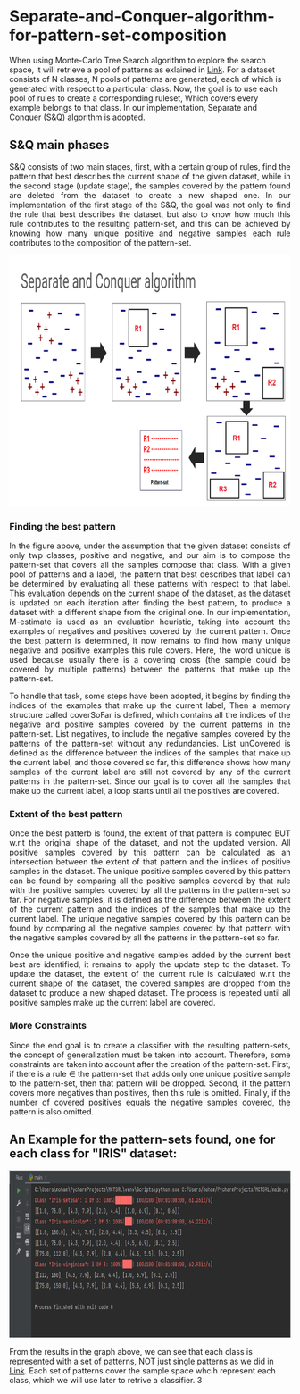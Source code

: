 # Separate-and-Conquer-algorithm-for-pattern-set-composition

When using Monte-Carlo Tree Search algorithm to explore the search space, it will retrieve a pool of patterns as exlained in
[Link](https://github.com/MSc-MGomaa/MCTS-For-Rule-learning). For a dataset consists of N classes, N pools of patterns are generated, each of which is generated with respect to a particular class. Now, the goal is to use each pool of rules to create a corresponding ruleset, Which covers every example belongs to that class. In our implementation, Separate and Conquer (S&Q) algorithm is adopted.

## S&Q main phases
<p align="justify">
S&Q consists of two main stages, first, with a certain group of rules, find the pattern that best describes the current shape of the given dataset, while in the second stage (update stage), the samples covered by the pattern found are deleted from the dataset to create a new shaped one. In our implementation of the first stage of the S&Q, the goal was not only to find the rule that best describes the dataset, but also to know how much this rule contributes to the resulting pattern-set, and this can be achieved by knowing how many unique positive and negative samples each rule contributes to the composition of the pattern-set.

<p align="center">
<img width="800" height="450" src="https://github.com/MSc-MGomaa/Separate-and-Conquer-algorithm-for-pattern-set-composition/blob/87ab7db5004623f482f585a82600503f051c54b4/SQ.png">

### Finding the best pattern
<p align="justify">
In the figure above, under the assumption that the given dataset consists of only twp classes, positive and negative, and our aim is to compose the pattern-set that covers all the samples compose that class. With a given pool of patterns and a label, the pattern that best describes that label can be determined by evaluating all these patterns with respect to that label. This evaluation depends on the current shape of the dataset, as the dataset is updated on each iteration after finding
the best pattern, to produce a dataset with a different shape from the original one. In our implementation, M-estimate is used as an evaluation heuristic, taking into account the examples of negatives and positives covered by the current pattern. Once the best pattern is determined, it now remains to find how many unique negative and positive examples this rule covers. Here, the word unique is used because usually there is a covering cross (the sample could be covered by multiple patterns) between the patterns that make up the pattern-set. 
<p align="justify">
To handle that task, some steps have been adopted, it begins by finding the indices of the examples that make up the current label, Then a memory structure called coverSoFar is defined, which contains all the indices of the negative and positive samples covered by the current patterns
in the pattern-set. List negatives, to include the negative samples covered by the patterns of the pattern-set without any redundancies. List unCovered is defined as the difference between the indices of the samples that make up the current label, and those covered so far, this difference shows how many samples of the current label are still not covered by any of the current patterns in the pattern-set. Since our goal is to cover all the samples that make up the current label, a loop starts until all the positives are covered.
  
### Extent of the best pattern
<p align="justify">
Once the best patterb is found, the extent of that pattern is computed BUT w.r.t the original shape of the dataset, and not the updated version. All positive samples covered by this pattern can be calculated as an intersection between the extent of that pattern and the indices of positive samples in the dataset. The unique positive samples covered by this pattern can be found by comparing all the positive samples covered by that rule with the positive samples covered by all the patterns in the pattern-set so far. For negative samples, it is defined as the difference between the extent of the current pattern and the indices of the samples that make up the current label. The unique negative samples covered by this pattern can be found by comparing all the negative samples covered by that pattern with the negative samples covered by all the patterns in the pattern-set so far.
<p align="justify">
Once the unique positive and negative samples added by the current best best are identified, it remains to apply the update step to the dataset. To update the dataset, the extent of the current rule is calculated w.r.t the current shape of the dataset, the covered samples are dropped from the dataset to produce a new shaped dataset. The process is repeated until all positive samples make up the current label are covered.
  
### More Constraints
<p align="justify">
Since the end goal is to create a classifier with the resulting pattern-sets, the concept of generalization must be taken into account. Therefore, some constraints are taken into account after the creation of the pattern-set. First, if there is a rule ∈ the pattern-set that adds only one unique positive sample to the pattern-set, then that pattern will be dropped. Second, if the pattern covers more negatives than positives, then this rule is omitted. Finally, if the number of covered positives equals the negative samples covered, the pattern is also omitted.
  
## An Example for the pattern-sets found, one for each class for "IRIS" dataset:

<p align="center">
<img width="800" height="300" src="https://github.com/MSc-MGomaa/Separate-and-Conquer-algorithm-for-pattern-set-composition/blob/5c2ff6b9b227bc30ba79f9c4d27a79fe1907b4ab/result2.png">
  
From the results in the graph above, we can see that each class is represented with a set of patterns, NOT just single patterns as we did in [Link](https://github.com/MSc-MGomaa/MCTS-For-Rule-learning). Each set of patterns cover the sample space whcih represent each class, which we will use later to retrive a classifier.
3




  


